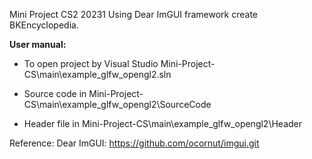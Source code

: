 Mini Project CS2 20231
Using Dear ImGUI framework create BKEncyclopedia.

**User manual:**

- To open project by Visual Studio
    Mini-Project-CS\main\example_glfw_opengl2.sln

- Source code in
    Mini-Project-CS\main\example_glfw_opengl2\SourceCode

- Header file in
    Mini-Project-CS\main\example_glfw_opengl2\Header

Reference:
    Dear ImGUI: https://github.com/ocornut/imgui.git

